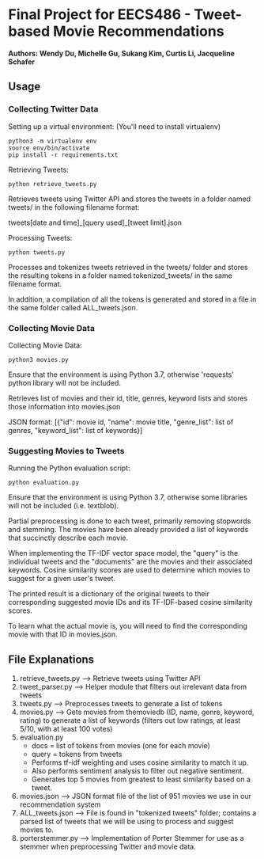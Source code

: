 # Final Project for EECS486 - Tweet-based Movie Recommendations
**Authors: Wendy Du, Michelle Gu, Sukang Kim, Curtis Li, Jacqueline Schafer**

## Usage

### Collecting Twitter Data

Setting up a virtual environment: (You'll need to install virtualenv)
```
python3 -m virtualenv env
source env/bin/activate
pip install -r requirements.txt
```

Retrieving Tweets:
```
python retrieve_tweets.py
```
Retrieves tweets using Twitter API and stores the tweets in a folder named tweets/ in the following filename format:

tweets[date and time]\_[query used]\_[tweet limit].json

Processing Tweets:
```
python tweets.py
```
Processes and tokenizes tweets retrieved in the tweets/ folder and stores the resulting tokens in a folder named tokenized_tweets/ in the same filename format.

In addition, a compilation of all the tokens is generated and stored in a file in the same folder called ALL_tweets.json.

### Collecting Movie Data

Collecting Movie Data:
```
python3 movies.py
```
Ensure that the environment is using Python 3.7, otherwise 'requests' python library will not be included.

Retrieves list of movies and their id, title, genres, keyword lists and stores those information into movies.json

JSON format: [{"id": movie id, "name": movie title, "genre_list": list of genres, "keyword_list": list of keywords}]

### Suggesting Movies to Tweets

Running the Python evaluation script:
```
python evaluation.py
```
Ensure that the environment is using Python 3.7, otherwise some libraries will not be included (i.e. textblob).

Partial preprocessing is done to each tweet, primarily removing stopwords and stemming. The movies have been already provided a list of keywords that succinctly describe each movie.

When implementing the TF-IDF vector space model, the "query" is the individual tweets and the "documents" are the movies and their associated keywords. Cosine similarity scores are used to determine which movies to suggest for a given user's tweet.

The printed result is a dictionary of the original tweets to their corresponding suggested movie IDs and its TF-IDF-based cosine similarity scores.

To learn what the actual movie is, you will need to find the corresponding movie with that ID in movies.json.

## File Explanations

1. retrieve_tweets.py --> Retrieve tweets using Twitter API
2. tweet_parser.py --> Helper module that filters out irrelevant data from tweets
3. tweets.py --> Preprocesses tweets to generate a list of tokens
4. movies.py --> Gets movies from themoviedb (ID, name, genre, keyword, rating) to generate a list of keywords (filters out low ratings, at least 5/10, with at least 100 votes)
5. evaluation.py
   - docs = list of tokens from movies (one for each movie)
   - query = tokens from tweets
   - Performs tf-idf weighting and uses cosine similarity to match it up.
   - Also performs sentiment analysis to filter out negative sentiment.
   - Generates top 5 movies from greatest to least similarity based on a tweet.
6. movies.json --> JSON format file of the list of 951 movies we use in our recommendation system
7. ALL_tweets.json --> File is found in "tokenized tweets" folder; contains a parsed list of tweets that we will be using to process and suggest movies to.
8. porterstemmer.py --> Implementation of Porter Stemmer for use as a stemmer when preprocessing Twitter and movie data.
